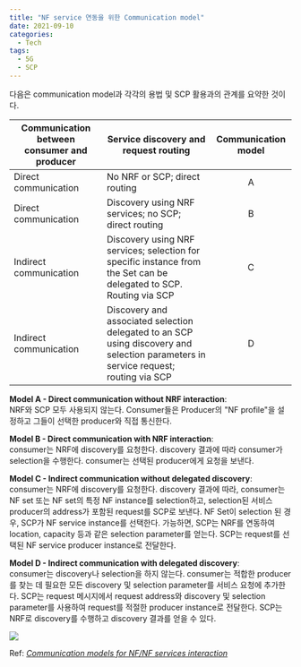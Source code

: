 ```yaml
---
title: "NF service 연동을 위한 Communication model"
date: 2021-09-10
categories:
  - Tech
tags:
  - 5G
  - SCP
---
```


다음은 communication model과 각각의 용법 및 SCP 활용과의 관계를 요약한 것이다.

|Communication between consumer and producer|Service discovery and request routing|Communication model|
|---|---|:---:|
|Direct communication|No NRF or SCP; direct routing|A|
|Direct communication|Discovery using NRF services; no SCP; direct routing|B|
|Indirect communication|Discovery using NRF services; selection for specific instance from the Set can be delegated to SCP. Routing via SCP|C|
|Indirect communication|Discovery and associated selection delegated to an SCP using discovery and selection parameters in service request; routing via SCP|D|


**Model A - Direct communication without NRF interaction**:<br>NRF와 SCP 모두 사용되지 않는다.
Consumer들은 Producer의 "NF profile"을 설정하고 그들이 선택한 producer와 직접 통신한다.

**Model B - Direct communication with NRF interaction**:<br>consumer는 NRF에 discovery를 요청한다. discovery 결과에 따라
consumer가 selection을 수행한다. consumer는 선택된 producer에게 요청을 보낸다.

**Model C - Indirect communication without delegated discovery**:<br>consumer는 NRF에 discovery를 요청한다.
discovery 결과에 따라, consumer는 NF set 또는 NF set의 특정 NF instance를 selection하고, selection된 서비스 producer의 address가 포함된 request를 SCP로 보낸다.
NF Set이 selection 된 경우, SCP가 NF service instance를 선택한다. 가능하면, SCP는 NRF를 연동하여 location, capacity 등과 같은 selection parameter를 얻는다.
SCP는 request를 선택된 NF service producer instance로 전달한다.

**Model D - Indirect communication with delegated discovery**:<br>consumer는 discovery나 selection을 하지 않는다.
consumer는 적합한 producer를 찾는 데 필요한 모든 discovery 및 selection parameter를 서비스 요청에 추가한다.
SCP는 request 메시지에서 request address와 discovery 및 selection parameter를 사용하여 request를 적절한 producer instance로 전달한다.
SCP는 NRF로 discovery를 수행하고 discovery 결과를 얻을 수 있다.

[![](https://www.tech-invite.com/3m23/img/tinv-23-501-E.1-1.gif)](https://www.tech-invite.com/3m23/img/tinv-23-501-E.1-1.gif)

Ref: [_Communication models for NF/NF services interaction_](https://www.tech-invite.com/3m23/toc/tinv-3gpp-23-501_zzi.html#e-ax-E)